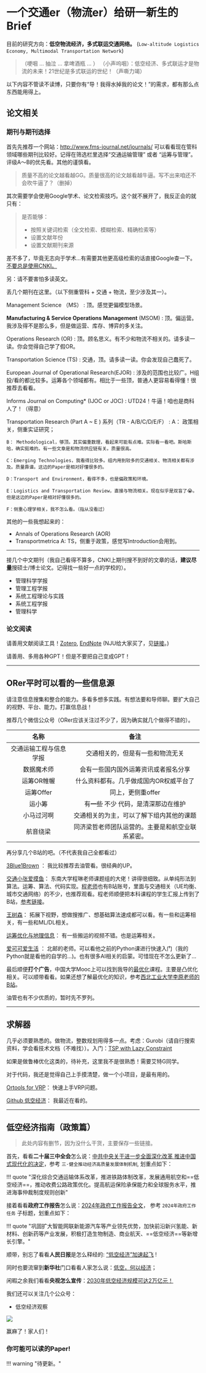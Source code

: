 # 一个交通er（物流er）给研一新生的Brief

目前的研究方向：**低空物流经济，多式联运交通网络。** (`Low-altitude Logistics Economy, Multimodal Transportation Network`)

> （哽咽 ... 抽泣 ... 拿啤酒瓶 ... ） （小声呜咽）：低空经济、多式联运才是物流的未来！21世纪是多式联运的世纪！（声嘶力竭）

以下内容不管读不读博，只要你有“导！我得水掉我的论文！”的需求，都有那么点东西能用得上。

## 论文相关

### 期刊与期刊选择

首先先推荐一个网站：http://www.fms-journal.net/journals/ 可以看看现在管科领域哪些期刊比较好。记得在筛选栏里选择“交通运输管理” 或者 “运筹与管理”。评级A～B的优先看。其他的谨慎看。

> 质量不高的论文越看越GG。质量很高的论文越看越牛逼。写不出来咱还不会吹牛逼了？（删掉）

其次需要学会使用Google学术、论文检索技巧。这个就不展开了，我反正会的就只有：

> 是否能够：
>
> - 按照关键词检索（全文检索、模糊检索、精确检索等）
> - 设置文献年份
> - 设置文献期刊来源

差不多了，毕竟无志向于学术...有需要其他更高级检索的话直接Google查一下。<u>不要总是使用CNKI。</u> 

另：请不要害怕多读英文。

丢几个期刊在这里。（以下侧重管科 + 交通 + 物流，至少涉及其一）。

Management Science （MS）
:   顶。感觉更偏模型场景。

**Manufacturing & Service Operations Management** (MSOM)
:   顶。偏运营。我涉及得不是那么多，但是做运营、库存、博弈的多关注。

Operations Research (OR)
:   顶。顾名思义。有不少和物流不相关的。请多读一读。你会觉得自己学了假OR。

Transportation Science (TS)
:   交通，顶。请多读一读。你会发现自己蠢死了。

European Journal of Operational Research(EJOR)
:   涉及的范围也比较广。H组投/看的都比较多。运筹各个领域都有。相比于一些顶，普通人更容易看得懂！很推荐去看看。

Informs Journal on Computing* (IJOC or JOC)
:   UTD24！牛逼！咱也是商科人了！（得意）

Transportation Research (Part A ~ E ) 系列（TR - A/B/C/D/E/F）
:   A： 政策相关，侧重实证研究；

    B： Methodological，够顶。其实偏重数理，看起来可能有点难。实际看一看吧。斯哈斯哈，确实挺难的。有一些文章是和物流供应链有关。质量很高。

    C：Emerging Technologies，我看得比较多。组内用到较多的交通相关、物流相关都有涉及。质量靠谱。这边的Paper是相对好懂很多的。

    D：Transport and Environment，看得不多，也是偏政策和环境。

    E：Logistics and Transportation Review，直接与物流相关。现在似乎是双盲了😭。但是这边的Paper是相对好懂很多的。

    F：侧重心理学相关，我不怎么看。（指从没看过）


其他的一些我想起来的：

- Annals of Operations Research (AOR)
- Transportmetrica A: TS，侧重于政策，感觉写Introduction会用到。


-----

接几个中文期刊（我自己看得不算多，CNKI上期刊搜不到好的文章的话，**建议尽量**搜硕士/博士论文。记得找一些好一点的学校的）。

- 管理科学学报	
- 管理工程学报	
- 系统工程理论与实践	
- 系统工程学报	
- 管理科学 

### 论文阅读

请善用文献阅读工具！[Zotero](https://zotero-chinese.com/user-guide/quick-start), [EndNote](https://web.endnote.com/) (NJU给大家买了，见[链接](https://itsc.nju.edu.cn/EndNote/list.htm)。)

请善用、多用各种GPT！但是不要把自己变成GPT！

-----

## ORer平时可以看的一些信息源

请注意信息搜集和整合的能力。多看多想多实践。有想法要和导师聊。要扩大自己的视野、平台、能力。打赢信息战！

推荐几个微信公众号（ORer应该关注过不少了，因为确实就几个做得不错的）。

|          名称          |                       备注                       |
| :--------------------: | :----------------------------------------------: |
| 交通运输工程与信息学报 |         交通相关的，但是有一些和物流无关         |
|       数据魔术师       |       会有一些国内国外运筹资讯或者报名分享       |
|       运筹OR帷幄       |      什么资料都有。几乎做成国内OR权威平台了      |
|       运筹Offer        |                同上，更侧重offer                 |
|         运小筹         |      有~~一些~~ 不少 代码，是清深那边在维护      |
|       小马过河啊       |     交通相关的为主，可以了解下组内其他的课题     |
|        航音绕梁        | 同济梁哲老师团队运营的。主要是和航空业联系紧密。 |

再分享几个B站的吧。（不代表我自己全都看过）

[3Blue1Brown](https://space.bilibili.com/88461692/) ： 我比较推荐去油管看。很经典的UP。

[交通小张爱摸鱼](https://space.bilibili.com/168828224/)： 东南大学程琳老师课题组的大佬！讲得很细致。从单纯形法到算法。运筹、算法、代码实现。[程老师](https://space.bilibili.com/480968966/)也有B站账号，里面与交通相关（UE均衡、城市交通网络）的不少，也推荐观看。程老师顺便把本科课程的学生汇报上传到了B站，[参考链接](https://space.bilibili.com/1723179839/)。

[王树森](https://space.bilibili.com/1369507485/)： 拓展下视野，想做搜推广、想基础算法速成都可以看。有一些和运筹相关，有一些和ML/DL相关。

[运筹优化与地理信息](https://space.bilibili.com/324539730/)： 有一些搬运的视频不错。也是运筹相关。

[爱可可爱生活](https://space.bilibili.com/23852932/) ： 北邮的老师。可以看他之前的Python课进行快速入门（我的Python就是看他的自学的...)。也有很多AI相关的启蒙。可惜现在不怎么更新了...

最后顺便**打个广告**，中国大学Mooc上可以找到我导的[最优化](https://www.icourse163.org/course/NJU-1465971171)课程。主要是凸优化相关。可以顺带看看。如果还想了解最优化的知识，参考[西北工业大学李原老师的B站](https://space.bilibili.com/507570322/)。

油管也有不少优质的，暂时先不罗列。

----

## 求解器


几乎必须要熟悉的。做物流，整数规划用得多一点。考虑：Gurobi（请自行搜索资料，学会看技术文档（不难找））。入门：[TSP with Lazy Constraint](https://www.gurobi.com/documentation/current/examples/tsp_py.html)

如果是做鲁棒优化这类的，待补充，这里我不是很熟悉！需要艾特G同学。

对于代码，我还是觉得自己上手摸清楚，做一个小项目，是最有用的。

[Ortools for VRP](https://developers.google.cn/optimization/routing/vrp?hl=en)： 快速上手VRP问题。

[Github 低空经济](https://github.com/optimatorlab/mFSTSP-VDS)： 我最近在看的。

------


## 低空经济指南（政策篇）

> 此处内容有删节，因为没什么干货，主要保存一些链接。
>



首先，看看**二十届三中全会**怎么说：[中共中央关于进一步全面深化改革 推进中国式现代化的决定](https://www.gov.cn/zhengce/202407/content_6963770.htm)，参考 `三·健全推动经济高质量发展体制机制`, 划重点如下：

!!! quote "深化综合交通运输体系改革，推进铁路体制改革，发展通用航空和==低空经济==，推动收费公路政策优化。提高航运保险承保能力和全球服务水平，推进海事仲裁制度规则创新"

接着看看**政府工作报告**怎么说：[2024年政府工作报告全文](https://www.gov.cn/yaowen/liebiao/202403/content_6939153.htm)， 参考 `2024年政府工作任务` 子标题，划重点如下：

!!! quote "巩固扩大智能网联新能源汽车等产业领先优势，加快前沿新兴氢能、新材料、创新药等产业发展，积极打造生物制造、商业航天、==低空经济==等新增长引擎。"

顺带，别忘了看看**人民日报**是怎么释经的: [“低空经济”加速起飞](https://www.gov.cn/yaowen/liebiao/202404/content_6943071.htm) !

同时也要流窜到**新华社**门口看看人家怎么说：[低空，何以经济](https://mp.weixin.qq.com/s/7JlA7yRGFaBdT3ToXE3CWg)；

闲暇之余我们看看**央视怎么宣传**：[2030年低空经济规模可达2万亿元！](https://tv.cctv.com/2024/03/09/VIDEsqWKfdoGiwT8NVH0yDCi240309.shtml)

我们还可以关注几个公众号：

- 低空经济观察

![](https://cdn.jsdelivr.net/gh/SmilingWayne/picsrepo/202409141205109.png)

赢麻了！家人们！


### 你可能可以读的Paper!

!!! warning "待更新。"